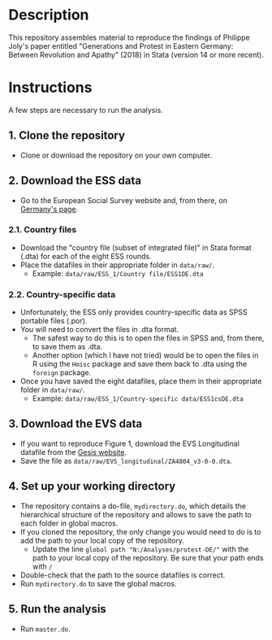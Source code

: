 # Description
This repository assembles material to reproduce the findings of Philippe Joly's paper entitled "Generations and Protest in Eastern Germany: Between Revolution and Apathy" (2018) in Stata (version 14 or more recent).

# Instructions 
A few steps are necessary to run the analysis.

## 1. Clone the repository

* Clone or download the repository on your own computer. 

## 2. Download the ESS data

* Go to the European Social Survey website and, from there, on [Germany's page]( http://www.europeansocialsurvey.org/data/country.html?c=germany).

### 2.1. Country files

* Download the "country file (subset of integrated file)" in Stata format (.dta) for each of the eight ESS rounds. 
* Place the datafiles in their appropriate folder in `data/raw/`.
  * Example: `data/raw/ESS_1/Country file/ESS1DE.dta`

### 2.2. Country-specific data

* Unfortunately, the ESS only provides country-specific data as SPSS portable files (.por).
* You will need to convert the files in .dta format.
  * The safest way to do this is to open the files in SPSS and, from there, to save them as .dta.
  * Another option (which I have not tried) would be to open the files in R using the `Hmisc` package and save them back to .dta using the `foreign` package.
* Once you have saved the eight datafiles, place them in their appropriate folder in `data/raw/`.
  * Example: `data/raw/ESS_1/Country-specific data/ESS1csDE.dta`

## 3. Download the EVS data

* If you want to reproduce Figure 1, download the EVS Longitudinal datafile from the [Gesis website]( https://dbk.gesis.org/dbksearch/SDesc2.asp?ll=10&notabs=&af=&nf=&search=&search2=&db=E&no=4804).
* Save the file as `data/raw/EVS_longitudinal/ZA4804_v3-0-0.dta`.

## 4. Set up your working directory

* The repository contains a do-file, `mydirectory.do`, which details the hierarchical structure of the repository and allows to save the path to each folder in global macros. 
* If you cloned the repository, the only change you would need to do is to add the path to your local copy of the repository.
  * Update the line `global path "N:/Analyses/protest-DE/"` with the path to your local copy of the repository. Be sure that your path ends with `/`
* Double-check that the path to the source datafiles is correct.
* Run `mydirectory.do` to save the global macros. 

## 5. Run the analysis

* Run `master.do`. 
